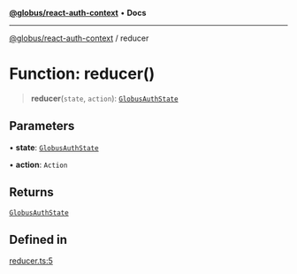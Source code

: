 [**@globus/react-auth-context**](../README.md) • **Docs**

***

[@globus/react-auth-context](../README.md) / reducer

# Function: reducer()

> **reducer**(`state`, `action`): [`GlobusAuthState`](../type-aliases/GlobusAuthState.md)

## Parameters

• **state**: [`GlobusAuthState`](../type-aliases/GlobusAuthState.md)

• **action**: `Action`

## Returns

[`GlobusAuthState`](../type-aliases/GlobusAuthState.md)

## Defined in

[reducer.ts:5](https://github.com/globus/react-auth-context/blob/8f79b283008ddbbf08560a9d933d93f2184363e6/src/reducer.ts#L5)
